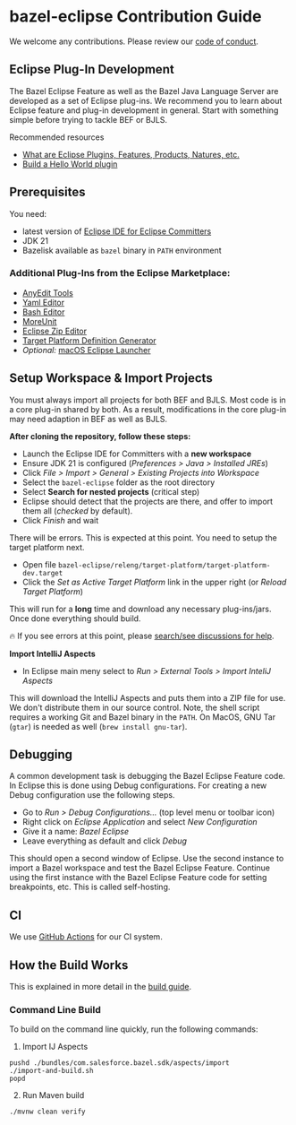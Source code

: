 # bazel-eclipse Contribution Guide

We welcome any contributions.
Please review our [code of conduct](CODE_OF_CONDUCT.md).


## Eclipse Plug-In Development

The Bazel Eclipse Feature as well as the Bazel Java Language Server are developed as a set of Eclipse plug-ins.
We recommend you to learn about Eclipse feature and plug-in development in general.
Start with something simple before trying to tackle BEF or BJLS.

Recommended resources
- [What are Eclipse Plugins, Features, Products, Natures, etc.](https://stackoverflow.com/questions/2692048/what-are-the-differences-between-plug-ins-features-and-products-in-eclipse-rcp)
- [Build a Hello World plugin](http://www.vogella.com/tutorials/EclipsePlugin/article.html)


## Prerequisites

You need:
- latest version of [Eclipse IDE for Eclipse Committers](https://www.eclipse.org/downloads/packages/)
- JDK 21
- Bazelisk available as `bazel` binary in `PATH` environment

### Additional Plug-Ins from the Eclipse Marketplace:
- [AnyEdit Tools](https://marketplace.eclipse.org/content/anyedit-tools)
- [Yaml Editor](https://marketplace.eclipse.org/content/yaml-editor)
- [Bash Editor](https://marketplace.eclipse.org/content/bash-editor)
- [MoreUnit](https://marketplace.eclipse.org/content/moreunit)
- [Eclipse Zip Editor](https://marketplace.eclipse.org/content/eclipse-zip-editor)
- [Target Platform Definition Generator](https://github.com/eclipse-cbi/targetplatform-dsl)
- *Optional:* [macOS Eclipse Launcher](https://marketplace.eclipse.org/content/macos-eclipse-launcher)


## Setup Workspace & Import Projects

You must always import all projects for both BEF and BJLS.
Most code is in a core plug-in shared by both.
As a result, modifications in the core plug-in may need adaption in BEF as well as BJLS.

**After cloning the repository, follow these steps:**

- Launch the Eclipse IDE for Committers with a **new workspace**
- Ensure JDK 21 is configured (*Preferences > Java > Installed JREs*)
- Click *File > Import > General > Existing Projects into Workspace*
- Select the `bazel-eclipse` folder as the root directory
- Select **Search for nested projects** (critical step)
- Eclipse should detect that the projects are there, and offer to import them all (*checked* by default).
- Click *Finish* and wait

There will be errors.
This is expected at this point.
You need to setup the target platform next.

- Open file `bazel-eclipse/releng/target-platform/target-platform-dev.target`
- Click the *Set as Active Target Platform* link in the upper right (or *Reload Target Platform*)

This will run for a **long** time and download any necessary plug-ins/jars.
Once done everything should build.

:fire: If you see errors at this point, please [search/see discussions for help](https://github.com/salesforce/bazel-eclipse/discussions/categories/q-a).

**Import IntelliJ Aspects**

- In Eclipse main meny select to *Run > External Tools > Import InteliJ Aspects*

This will download the IntelliJ Aspects and puts them into a ZIP file for use.
We don't distribute them in our source control.
Note, the shell script requires a working Git and Bazel binary in the `PATH`.
On MacOS, GNU Tar (`gtar`) is needed as well (`brew install gnu-tar`).


## Debugging

A common development task is debugging the Bazel Eclipse Feature code.
In Eclipse this is done using Debug configurations.
For creating a new Debug configuration use the following steps.

- Go to *Run > Debug Configurations...* (top level menu or toolbar icon)
- Right click on *Eclipse Application* and select *New Configuration*
- Give it a name: *Bazel Eclipse*
- Leave everything as default and click *Debug*

This should open a second window of Eclipse.
Use the second instance to import a Bazel workspace and test the Bazel Eclipse Feature.
Continue using the first instance with the Bazel Eclipse Feature code for setting breakpoints, etc.
This is called self-hosting.


## CI

We use [GitHub Actions](https://github.com/salesforce/bazel-eclipse/actions) for our CI system.

## How the Build Works

This is explained in more detail in the [build guide](docs/dev/thebuild.md).

### Command Line Build

To build on the command line quickly, run the following commands:

1. Import IJ Aspects

``` 
pushd ./bundles/com.salesforce.bazel.sdk/aspects/import
./import-and-build.sh
popd
```

2. Run Maven build

```
./mvnw clean verify
```
